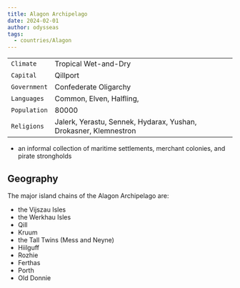 ```yaml
---
title: Alagon Archipelago
date: 2024-02-01
author: odysseas
tags:
  - countries/Alagon
---
```

| | |
| --- | --- |
| `Climate` | Tropical Wet-and-Dry |
| `Capital` | Qillport |
| `Government` | Confederate Oligarchy |
| `Languages` | Common, Elven, Halfling,  |
| `Population` | 80000 |
| `Religions` | Jalerk, Yerastu, Sennek, Hydarax, Yushan, Drokasner, Klemnestron |

- an informal collection of maritime settlements, merchant colonies, and pirate strongholds

## Geography

The major island chains of the Alagon Archipelago are:

- the Vijszau Isles
- the Werkhau Isles
- Qill
- Kruum
- the Tall Twins (Mess and Neyne)
- Hiilguff
- Rozhie
- Ferthas
- Porth
- Old Donnie
